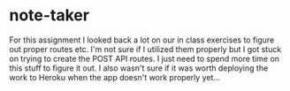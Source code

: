 # note-taker

For this assignment I looked back a lot on our in class exercises to figure out proper routes etc.
I'm not sure if I utilized them properly but I got stuck on trying to create the POST API routes. I just need to spend more time on this stuff to figure it out. I also wasn't sure if it was worth deploying the work to Heroku when the app doesn't work properly yet... 